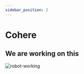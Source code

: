 ```yaml
---
sidebar_position: 2
---
```


# Cohere

## We are working on this
![robot-working](https://user-images.githubusercontent.com/6216945/212581743-ac827cb8-bef8-4c8a-8bb0-a029127246d7.png)
